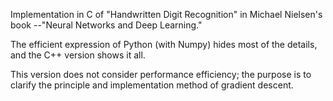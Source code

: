 Implementation in C of "Handwritten Digit Recognition" in 
Michael Nielsen's book --"Neural Networks and Deep Learning."

The efficient expression of Python (with Numpy) hides most 
of the details, and the C++ version shows it all. 

This version does not consider performance efficiency; the 
purpose is to clarify the principle and implementation method 
of gradient descent.
